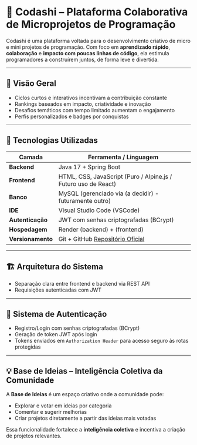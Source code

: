 # 🌟 Codashi – Plataforma Colaborativa de Microprojetos de Programação

Codashi é uma plataforma voltada para o desenvolvimento criativo de micro e mini projetos de programação. Com foco em **aprendizado rápido**, **colaboração** e **impacto com poucas linhas de código**, ela estimula programadores a construírem juntos, de forma leve e divertida.

---

## 🚀 Visão Geral

- Ciclos curtos e interativos incentivam a contribuição constante
- Rankings baseados em impacto, criatividade e inovação
- Desafios temáticos com tempo limitado aumentam o engajamento
- Perfis personalizados e badges por conquistas

---

## 🔧 Tecnologias Utilizadas

| Camada         | Ferramenta / Linguagem                        |
|----------------|-----------------------------------------------|
| **Backend**    | Java 17 + Spring Boot                         |
| **Frontend**   | HTML, CSS, JavaScript (Puro / Alpine.js / Futuro uso de React) |
| **Banco**      | MySQL (gerenciado via (a decidir) - futuramente outro) |
| **IDE**        | Visual Studio Code (VSCode)                   |
| **Autenticação**| JWT com senhas criptografadas (BCrypt)       |
| **Hospedagem** | Render (backend) + (frontend)                 |
| **Versionamento** | Git + GitHub [Repositório Oficial](https://github.com/ParfaitCMD/Codashi) |

---

## 🏗 Arquitetura do Sistema

- Separação clara entre frontend e backend via REST API  
- Requisições autenticadas com JWT

---

## 🔐 Sistema de Autenticação

- Registro/Login com senhas criptografadas (BCrypt)
- Geração de token JWT após login
- Tokens enviados em `Authorization Header` para acesso seguro às rotas protegidas

---

## 💡 Base de Ideias – Inteligência Coletiva da Comunidade

A **Base de Ideias** é um espaço criativo onde a comunidade pode:

- Explorar e votar em ideias por categoria
- Comentar e sugerir melhorias
- Criar projetos diretamente a partir das ideias mais votadas

Essa funcionalidade fortalece a **inteligência coletiva** e incentiva a criação de projetos relevantes.

